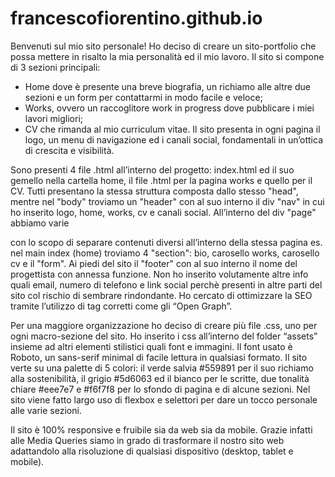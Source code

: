 ﻿# francescofiorentino.github.io
Benvenuti sul mio sito personale!
Ho deciso di creare un sito-portfolio che possa mettere in risalto la mia personalità ed il mio lavoro.
Il sito si compone di 3 sezioni principali:
- Home dove è presente una breve biografia, un richiamo alle altre due sezioni e un form per contattarmi in modo facile e veloce;
- Works, ovvero un raccoglitore work in progress dove pubblicare i miei lavori migliori;
- CV che rimanda al mio curriculum vitae.
Il sito presenta in ogni pagina il logo, un menu di navigazione ed i canali social, fondamentali in un’ottica di crescita e visibilità.

Sono presenti 4 file .html all’interno del progetto: index.html ed il suo gemello nella cartella home, il file .html per la pagina works e quello per il CV.
Tutti presentano la stessa struttura composta dallo stesso "head", mentre nel "body" troviamo un "header" con al suo interno il div "nav" in cui ho inserito logo, home, works, cv e canali social.
All’interno del div "page" abbiamo varie <section> con lo scopo di separare contenuti diversi all’interno della stessa pagina es. nel main index (home) troviamo 4 "section": bio, carosello works, carosello cv e il "form".
Ai piedi del sito il "footer" con al suo interno il nome del progettista con annessa funzione.
Non ho inserito volutamente altre info quali email, numero di telefono e link social perchè presenti in altre parti del sito col rischio di sembrare rindondante.
Ho cercato di ottimizzare la SEO tramite l’utilizzo di tag corretti come gli “Open Graph”.

Per una maggiore organizzazione ho deciso di creare più file .css, uno per ogni macro-sezione del sito.
Ho inserito i css all’interno del folder “assets” insieme ad altri elementi stilistici quali font e immagini.
Il font usato è Roboto, un sans-serif minimal di facile lettura in qualsiasi formato.
Il sito verte su una palette di 5 colori: il verde salvia #559891 per il suo richiamo alla sostenibilità, il grigio #5d6063 ed il bianco per le scritte, due tonalità chiare #eee7e7 e #f6f7f8 per lo sfondo di pagina e di alcune sezioni.
Nel sito viene fatto largo uso di flexbox e selettori per dare un tocco personale alle varie sezioni.

Il sito è 100% responsive e fruibile sia da web sia da mobile.
Grazie infatti alle Media Queries siamo in grado di trasformare il nostro sito web adattandolo alla risoluzione di qualsiasi dispositivo (desktop, tablet e mobile).


